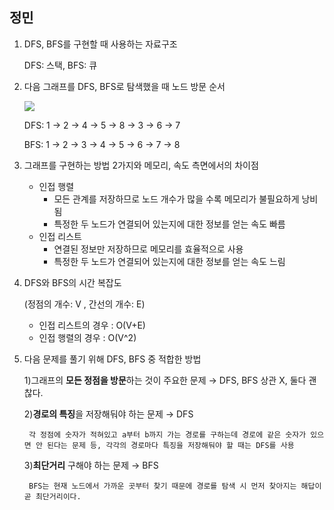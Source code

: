 ## 정민

1. DFS, BFS를 구현할 때 사용하는 자료구조
    
    DFS: 스택, BFS: 큐
    
2. 다음 그래프를 DFS, BFS로 탐색했을 때 노드 방문 순서

    <img src="https://s3.us-west-2.amazonaws.com/secure.notion-static.com/6839039c-c760-4f97-a53e-c8c53462396d/Untitled.png?X-Amz-Algorithm=AWS4-HMAC-SHA256&X-Amz-Content-Sha256=UNSIGNED-PAYLOAD&X-Amz-Credential=AKIAT73L2G45EIPT3X45%2F20220210%2Fus-west-2%2Fs3%2Faws4_request&X-Amz-Date=20220210T091320Z&X-Amz-Expires=86400&X-Amz-Signature=94f59b36f999a992fa33c82539d785634c4cd46ed3030c9f0a0b3d13d578c5cb&X-Amz-SignedHeaders=host&response-content-disposition=filename%20%3D%22Untitled.png%22&x-id=GetObject"/>

    DFS: 1 → 2 → 4 → 5 → 8 → 3 → 6 → 7

    BFS: 1 → 2 → 3 → 4 → 5 → 6 → 7 → 8

3. 그래프를 구현하는 방법 2가지와 메모리, 속도 측면에서의 차이점

    - 인접 행렬
        - 모든 관계를 저장하므로 노드 개수가 많을 수록 메모리가 불필요하게 낭비됨
        - 특정한 두 노드가 연결되어 있는지에 대한 정보를 얻는 속도 빠름
    - 인접 리스트
        - 연결된 정보만 저장하므로 메모리를 효율적으로 사용
        - 특정한 두 노드가 연결되어 있는지에 대한 정보를 얻는 속도 느림

4. DFS와 BFS의 시간 복잡도 

    (정점의 개수: V , 간선의 개수: E)

    - 인접 리스트의 경우 : O(V+E)
    - 인접 행렬의 경우 :  O(V^2)

5. 다음 문제를 풀기 위해 DFS, BFS 중 적합한 방법
    
    1)그래프의 **모든 정점을 방문**하는 것이 주요한 문제 → DFS, BFS 상관 X, 둘다 괜찮다.

    2)**경로의 특징**을 저장해둬야 하는 문제 → DFS

        각 정점에 숫자가 적혀있고 a부터 b까지 가는 경로를 구하는데 경로에 같은 숫자가 있으면 안 된다는 문제 등, 각각의 경로마다 특징을 저장해둬야 할 때는 DFS를 사용

    3)**최단거리** 구해야 하는 문제 → BFS 

        BFS는 현재 노드에서 가까운 곳부터 찾기 때문에 경로를 탐색 시 먼저 찾아지는 해답이 곧 최단거리이다.

